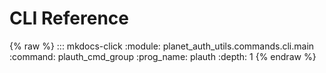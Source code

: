 # CLI Reference

{% raw %}
::: mkdocs-click
    :module: planet_auth_utils.commands.cli.main
    :command: plauth_cmd_group
    :prog_name: plauth
    :depth: 1
{% endraw %}
